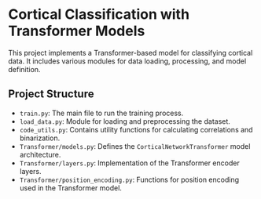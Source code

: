 # Cortical Classification with Transformer Models

This project implements a Transformer-based model for classifying cortical data. It includes various modules for data loading, processing, and model definition.

## Project Structure

- `train.py`: The main file to run the training process.
- `load_data.py`: Module for loading and preprocessing the dataset.
- `code_utils.py`: Contains utility functions for calculating correlations and binarization.
- `Transformer/models.py`: Defines the `CorticalNetworkTransformer` model architecture.
- `Transformer/layers.py`: Implementation of the Transformer encoder layers.
- `Transformer/position_encoding.py`: Functions for position encoding used in the Transformer model.



